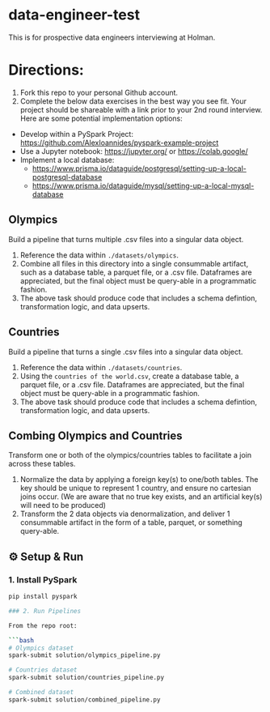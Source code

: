 # data-engineer-test
This is for prospective data engineers interviewing at Holman.

# Directions:
1. Fork this repo to your personal Github account.
2. Complete the below data exercises in the best way you see fit. Your project should be shareable with a link prior to your 2nd round interview. Here are some potential implementation options:

- Develop within a PySpark Project: https://github.com/AlexIoannides/pyspark-example-project 
- Use a Jupyter notebook: https://jupyter.org/ or https://colab.google/ 
- Implement a local database: 
    - https://www.prisma.io/dataguide/postgresql/setting-up-a-local-postgresql-database
    - https://www.prisma.io/dataguide/mysql/setting-up-a-local-mysql-database 

## Olympics
Build a pipeline that turns multiple .csv files into a singular data object.
1. Reference the data within `./datasets/olympics`. 
2. Combine all files in this directory into a single consummable artifact, such as a database table, a parquet file, or a .csv file. Dataframes are appreciated, but the final object must be query-able in a programmatic fashion. 
3. The above task should produce code that includes a schema defintion, transformation logic, and data upserts.

## Countries
Build a pipeline that turns a single .csv files into a singular data object.
1. Reference the data within `./datasets/countries`. 
2. Using the `countries of the world.csv`, create a database table, a parquet file, or a .csv file. Dataframes are appreciated, but the final object must be query-able in a programmatic fashion.
3. The above task should produce code that includes a schema defintion, transformation logic, and data upserts.

## Combing Olympics and Countries
Transform one or both of the olympics/countries tables to facilitate a join across these tables. 

1. Normalize the data by applying a foreign key(s) to one/both tables. The key should be unique to represent 1 country, and ensure no cartesian joins occur. (We are aware that no true key exists, and an artificial key(s) will need to be produced)
2. Transform the 2 data objects via denormalization, and deliver 1 consummable artifact in the form of a table, parquet, or something query-able.
## ⚙️ Setup & Run

### 1. Install PySpark
```bash
pip install pyspark

### 2. Run Pipelines

From the repo root:

```bash
# Olympics dataset
spark-submit solution/olympics_pipeline.py

# Countries dataset
spark-submit solution/countries_pipeline.py

# Combined dataset
spark-submit solution/combined_pipeline.py
